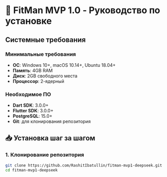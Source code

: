 # 🚀 FitMan MVP 1.0 - Руководство по установке

## Системные требования

### Минимальные требования
- **ОС**: Windows 10+, macOS 10.14+, Ubuntu 18.04+
- **Память**: 4GB RAM
- **Диск**: 2GB свободного места
- **Процессор**: 2-ядерный

### Необходимое ПО
- **Dart SDK**: 3.0.0+ 
- **Flutter SDK**: 3.0.0+
- **PostgreSQL**: 15.0+
- **Git**: для клонирования репозитория

## 📥 Установка шаг за шагом

### 1. Клонирование репозитория
```bash
git clone https://github.com/RashitIbatullin/fitman-mvp1-deepseek.git
cd fitman-mvp1-deepseek